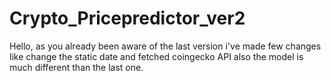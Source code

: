 # Crypto_Pricepredictor_ver2
Hello, as you already been aware of the last version i've made few changes like change the static date and fetched coingecko API also the model is much different than the last one.
